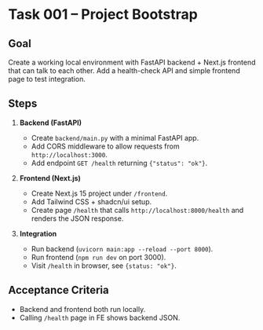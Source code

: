 # Task 001 – Project Bootstrap

## Goal
Create a working local environment with FastAPI backend + Next.js frontend that can talk to each other. Add a health-check API and simple frontend page to test integration.

## Steps
1. **Backend (FastAPI)**
   - Create `backend/main.py` with a minimal FastAPI app.
   - Add CORS middleware to allow requests from `http://localhost:3000`.
   - Add endpoint `GET /health` returning `{"status": "ok"}`.

2. **Frontend (Next.js)**
   - Create Next.js 15 project under `/frontend`.
   - Add Tailwind CSS + shadcn/ui setup.
   - Create page `/health` that calls `http://localhost:8000/health` and renders the JSON response.

3. **Integration**
   - Run backend (`uvicorn main:app --reload --port 8000`).
   - Run frontend (`npm run dev` on port 3000).
   - Visit `/health` in browser, see `{status: "ok"}`.

## Acceptance Criteria
- Backend and frontend both run locally.
- Calling `/health` page in FE shows backend JSON.